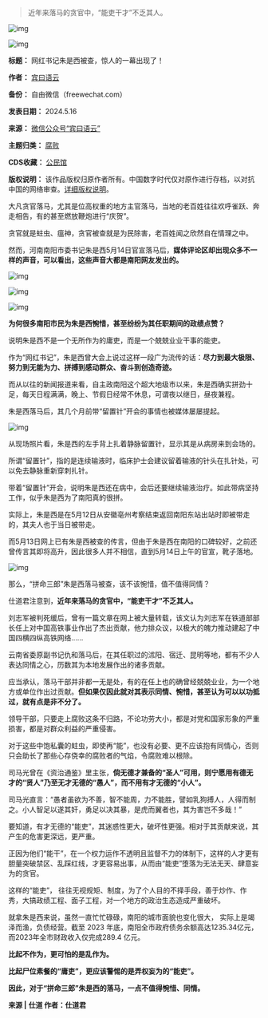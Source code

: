 
> 近年来落马的贪官中，“能吏干才”不乏其人。


![img](https://chinadigitaltimes.net/chinese/files/2024/05/post-707944-6647f84f05d6e.)


![img](https://chinadigitaltimes.net/chinese/files/2024/05/post-707944-6647f84f4b50b.gif)




**标题：** 网红书记朱是西被查，惊人的一幕出现了！  

**作者：** [宾曰语云](https://chinadigitaltimes.net/space/宾曰语云)  

**备份：** 自由微信（freewechat.com）  

**发表日期：** 2024.5.16  

**来源：** [微信公众号“宾曰语云”](https://freewechat.com/a/MzA3MDcxNDYxOQ==/2650307209/1)  

**主题归类：** [腐败](https://chinadigitaltimes.net/space/腐败)  

**CDS收藏：** [公民馆](https://chinadigitaltimes.net/space/%E5%85%AC%E6%B0%91%E9%A6%86)  

**版权说明：** 该作品版权归原作者所有。中国数字时代仅对原作进行存档，以对抗中国的网络审查。[详细版权说明](https://chinadigitaltimes.net/chinese/copyright)。


大凡贪官落马，尤其是位高权重的地方主官落马，当地的老百姓往往欢呼雀跃、奔走相告，有的甚至燃放鞭炮进行“庆贺”。


贪官就是蛀虫、瘟神，贪官被查就是为民除害，老百姓闻之欣然自在情理之中。


然而，河南南阳市委书记朱是西5月14日官宣落马后，**媒体评论区却出现众多不一样的声音，可以看出，这些声音大都是南阳网友发出的。** 


![img](https://chinadigitaltimes.net/chinese/files/2024/05/post-707944-6647f8504ec1e.)


![img](https://chinadigitaltimes.net/chinese/files/2024/05/post-707944-6647f85095660.)


![img](https://chinadigitaltimes.net/chinese/files/2024/05/post-707944-6647f850db1ba.)


**为何很多南阳市民为朱是西惋惜，甚至纷纷为其任职期间的政绩点赞？** 


说明朱是西不是一个无所作为的庸吏，而是一个兢兢业业干事的能吏。


作为“网红书记”，朱是西曾大会上说过这样一段广为流传的话：**尽力到最大极限、努力到无能为力、拼搏到感动群众、奋斗到创造奇迹。** 


而从以往的新闻报道来看，自主政南阳这个超大地级市以来，朱是西确实拼劲十足，每天日程满满，晚上、节假日经常不休息，可谓夜以继日，昼夜兼程。


朱是西落马后，其几个月前带“留置针”开会的事情也被媒体屡屡提起。


![img](https://chinadigitaltimes.net/chinese/files/2024/05/post-707944-6647f85179c0e.png)


从现场照片看，朱是西的左手背上扎着静脉留置针，显示其是从病房来到会场的。


所谓“留置针”，指的是连续输液时，临床护士会建议留着输液的针头在扎针处，可以免去静脉重新穿刺扎针。


带着“留置针”开会，说明朱是西还在病中，会后还要继续输液治疗。如此带病坚持工作，似乎朱是西为了南阳真的很拼。


实际上，朱是西是在5月12日从安徽亳州考察结束返回南阳东站出站时即被带走的，其夫人也于当日被带走。


而5月13日网上已有朱是西被查的传言，但由于朱是西在南阳的口碑较好，之前还曾传言其即将高升，因此很多人并不相信，直到5月14日上午的官宣，靴子落地。


![img](https://chinadigitaltimes.net/chinese/files/2024/05/post-707944-6647f855bac11.png)


那么，“拼命三郎”朱是西落马被查，该不该惋惜，值不值得同情？


仕道君注意到，**近年来落马的贪官中，“能吏干才”不乏其人。** 


刘志军被判死缓后，曾有一篇文章在网上被大量转载，该文认为刘志军在铁道部部长任上对中国高铁事业作出了杰出贡献，他力排众议，以极大的魄力推动建起了中国四横四纵高铁网络……


云南省委原副书记仇和落马后，在其任职过的沭阳、宿迁、昆明等地，都有不少人表达同情之心，历数其为本地发展作出的诸多贡献。


应当承认，落马干部并非都一无是处，有的在任上也的确曾经兢兢业业，为一个地方或单位作出过贡献。**但如果仅因此就对其表示同情、惋惜，甚至认为可以以功抵过，就有点是非不分了。** 


领导干部，只要走上腐败这条不归路，不论功劳大小，都是对党和国家形象的严重损害，都是对群众利益的严重侵害。


对于这些中饱私囊的蛀虫，即使再“能”，也没有必要、更不应该抱有同情心，否则只会助长了那些心存侥幸的腐败者的气焰，令腐败难以根除。


司马光曾在《资治通鉴》里主张，**倘无德才兼备的“圣人”可用，则宁愿用有德无才的“贤人”乃至无才无德的“愚人”，而不用有才无德的“小人”。** 


司马光直言：“愚者虽欲为不善，智不能周，力不能胜，譬如乳狗搏人，人得而制之。小人智足以遂其奸，勇足以决其暴，是虎而翼者也，其为害岂不多哉！”


要知道，有才无德的“能吏”，其迷惑性更大，破坏性更强。相对于其贡献来说，其产生的危害更深远，更严重。


正因为他们“能干”，在一个权力运作不透明且监督不力的体制下，这样的人才更有胆量突破禁区、乱踩红线，才更容易出事，从而由“能吏”堕落为无法无天、肆意妄为的贪官。


这样的“能吏”， 往往无视规矩、制度，为了个人目的不择手段，善于炒作、作秀，大搞政绩工程、面子工程，对一个地方的政治生态造成严重破坏。


就拿朱是西来说，虽然一直忙忙碌碌，南阳的城市面貌也变化很大， 实际上是竭泽而渔，负债经营。截至 2023 年底，南阳全市政府债务余额高达1235.34亿元，而2023年全市财政收入仅完成289.4 亿元。


**比起不作为，更可怕的是乱作为。** 


**比起尸位素餐的“庸吏”，更应该警惕的是弄权妄为的“能吏”。** 


**因此，对于“拼命三郎”朱是西的落马，一点不值得惋惜、同情。** 


**来源 |** **仕道 作者：仕道君** 

